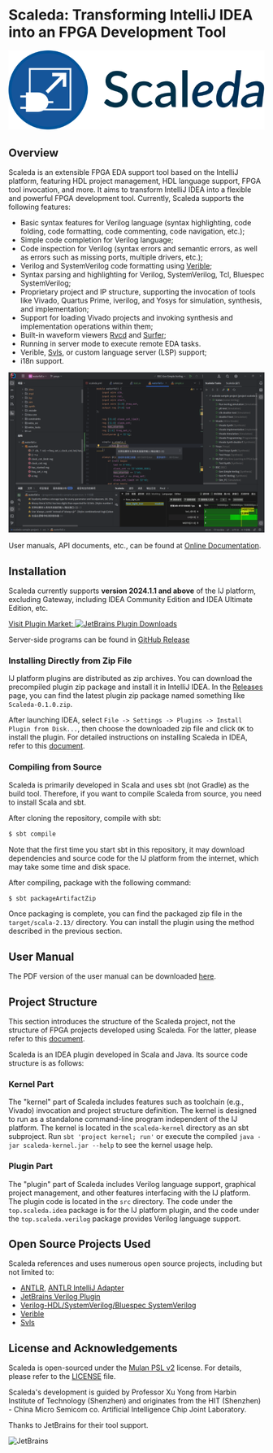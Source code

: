 # Scaleda: Transforming IntelliJ IDEA into an FPGA Development Tool

[![Visit marketplace](docs/images/icon-with-name.svg)](https://plugins.jetbrains.com/plugin/21863)

## Overview

Scaleda is an extensible FPGA EDA support tool based on the IntelliJ platform, featuring HDL project management, HDL language support, FPGA tool invocation, and more. It aims to transform IntelliJ IDEA into a flexible and powerful FPGA development tool. Currently, Scaleda supports the following features:

 - Basic syntax features for Verilog language (syntax highlighting, code folding, code formatting, code commenting, code navigation, etc.);
 - Simple code completion for Verilog language;
 - Code inspection for Verilog (syntax errors and semantic errors, as well as errors such as missing ports, multiple drivers, etc.);
 - Verilog and SystemVerilog code formatting using [Verible](https://github.com/chipsalliance/verible);
 - Syntax parsing and highlighting for Verilog, SystemVerilog, Tcl, Bluespec SystemVerilog;
 - Proprietary project and IP structure, supporting the invocation of tools like Vivado, Quartus Prime, iverilog, and Yosys for simulation, synthesis, and implementation;
 - Support for loading Vivado projects and invoking synthesis and implementation operations within them;
 - Built-in waveform viewers [Rvcd](https://github.com/Scaleda/rvcd) and [Surfer](https://gitlab.com/surfer-project/surfer);
 - Running in server mode to execute remote EDA tasks.
 - Verible, [Svls](https://github.com/dalance/svls), or custom language server (LSP) support;
 - i18n support.

![Verilog Development with Scaleda](docs/images/main-screenshot.png)

User manuals, API documents, etc., can be found at [Online Documentation](https://scaleda.top).

## Installation

Scaleda currently supports **version 2024.1.1 and above** of the IJ platform, excluding Gateway, including IDEA Community Edition and IDEA Ultimate Edition, etc.

[Visit Plugin Market: ![JetBrains Plugin Downloads](https://img.shields.io/jetbrains/plugin/d/21863?color=%2315559aff)](https://plugins.jetbrains.com/plugin/21863)

Server-side programs can be found in [GitHub Release](https://github.com/Scaleda/Scaleda/releases)

### Installing Directly from Zip File

IJ platform plugins are distributed as zip archives. You can download the precompiled plugin zip package and install it in IntelliJ IDEA. In the [Releases](https://github.com/Scaleda/Scaleda/releases) page, you can find the latest plugin zip package named something like `Scaleda-0.1.0.zip`.

After launching IDEA, select `File -> Settings -> Plugins -> Install Plugin from Disk...`, then choose the downloaded zip file and click `OK` to install the plugin. For detailed instructions on installing Scaleda in IDEA, refer to this [document](docs/installation.md).

### Compiling from Source

Scaleda is primarily developed in Scala and uses sbt (not Gradle) as the build tool. Therefore, if you want to compile Scaleda from source, you need to install Scala and sbt.

After cloning the repository, compile with sbt:

```bash
$ sbt compile
```

Note that the first time you start sbt in this repository, it may download dependencies and source code for the IJ platform from the internet, which may take some time and disk space.

After compiling, package with the following command:

```bash
$ sbt packageArtifactZip
```

Once packaging is complete, you can find the packaged zip file in the `target/scala-2.13/` directory. You can install the plugin using the method described in the previous section.

## User Manual

The PDF version of the user manual can be downloaded [here](https://github.com/Scaleda/Scaleda/blob/master/docs/scaleda-manual.pdf).

## Project Structure

This section introduces the structure of the Scaleda project, not the structure of FPGA projects developed using Scaleda. For the latter, please refer to this [document](docs/project.md).

Scaleda is an IDEA plugin developed in Scala and Java. Its source code structure is as follows:

### Kernel Part

The "kernel" part of Scaleda includes features such as toolchain (e.g., Vivado) invocation and project structure definition. The kernel is designed to run as a standalone command-line program independent of the IJ platform. The kernel is located in the `scaleda-kernel` directory as an sbt subproject. Run `sbt 'project kernel; run'` or execute the compiled `java -jar scaleda-kernel.jar --help` to see the kernel usage help.

### Plugin Part

The "plugin" part of Scaleda includes Verilog language support, graphical project management, and other features interfacing with the IJ platform. The plugin code is located in the `src` directory. The code under the `top.scaleda.idea` package is for the IJ platform plugin, and the code under the `top.scaleda.verilog` package provides Verilog language support.

## Open Source Projects Used

Scaleda references and uses numerous open source projects, including but not limited to:

 - [ANTLR](https://github.com/antlr/antlr4), [ANTLR IntelliJ Adapter](https://github.com/antlr/antlr4-intellij-adaptor)
 - [JetBrains Verilog Plugin](https://github.com/MrTsepa/jetbrains-verilog-plugin/)
 - [Verilog-HDL/SystemVerilog/Bluespec SystemVerilog](https://github.com/mshr-h/vscode-verilog-hdl-support)
 - [Verible](https://github.com/chipsalliance/verible)
 - [Svls](https://github.com/dalance/svls)

## License and Acknowledgements

Scaleda is open-sourced under the [Mulan PSL v2](https://license.coscl.org.cn/MulanPSL2) license. For details, please refer to the [LICENSE](https://github.com/Scaleda/Scaleda/blob/master/LICENSE) file.

Scaleda's development is guided by Professor Xu Yong from Harbin Institute of Technology (Shenzhen) and originates from the HIT (Shenzhen) - China Micro Semicom co. Artificial Intelligence Chip Joint Laboratory.

Thanks to JetBrains for their tool support.

![JetBrains](https://resources.jetbrains.com/storage/products/company/brand/logos/jb_beam.svg)